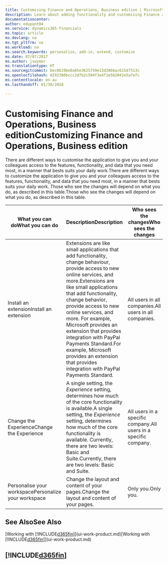 ```yaml
---
title: Customising Finance and Operations, Business edition | Microsoft Docs
description: Learn about adding functionality and customising Finance and Operations, Business edition.
documentationcenter: 
author: edupont04
ms.service: dynamics365-financials
ms.topic: article
ms.devlang: na
ms.tgt_pltfrm: na
ms.workload: na
ms.search.keywords: personalize, add-in, extend, customize
ms.date: 07/07/2017
ms.author: jswymer
ms.translationtype: HT
ms.sourcegitcommit: bec0619be0a65e3625759e13d2866ac615d7513c
ms.openlocfilehash: 8292386bccc2d7b2c594f3e4f1e5b2042e5a7efc
ms.contentlocale: en-au
ms.lasthandoff: 01/30/2018

---
```

# <a name="customizing-finance-and-operations-business-edition"></a><span data-ttu-id="0d107-103">Customising Finance and Operations, Business edition</span><span class="sxs-lookup"><span data-stu-id="0d107-103">Customizing Finance and Operations, Business edition</span></span>
<!--NAV # Customizing Dynamics NAV -->
<span data-ttu-id="0d107-104">There are different ways to customise the application to give you and your colleagues access to the features, functionality, and data that you need most, in a manner that bests suits your daily work.</span><span class="sxs-lookup"><span data-stu-id="0d107-104">There are different ways to customize the application to give you and your colleagues access to the features, functionality, and data that you need most, in a manner that bests suits your daily work.</span></span> <span data-ttu-id="0d107-105">Those who see the changes will depend on what you do, as described in this table.</span><span class="sxs-lookup"><span data-stu-id="0d107-105">Those who see the changes will depend on what you do, as described in this table.</span></span> 

| <span data-ttu-id="0d107-106">What you can do</span><span class="sxs-lookup"><span data-stu-id="0d107-106">What you can do</span></span>    |  <span data-ttu-id="0d107-107">Description</span><span class="sxs-lookup"><span data-stu-id="0d107-107">Description</span></span>  |  <span data-ttu-id="0d107-108">Who sees the changes</span><span class="sxs-lookup"><span data-stu-id="0d107-108">Who sees the changes</span></span>  |  <span data-ttu-id="0d107-109">More information</span><span class="sxs-lookup"><span data-stu-id="0d107-109">More information</span></span>  |
|-----|---------------|---------|-------|
|<span data-ttu-id="0d107-110">Install an extension</span><span class="sxs-lookup"><span data-stu-id="0d107-110">Install an extension</span></span>|<span data-ttu-id="0d107-111">Extensions are like small applications that add functionality, change behaviour, provide access to new online services, and more.</span><span class="sxs-lookup"><span data-stu-id="0d107-111">Extensions are like small applications that add functionality, change behavior, provide access to new online services, and more.</span></span> <span data-ttu-id="0d107-112">For example, Microsoft provides an extension that provides integration with PayPal Payments Standard.</span><span class="sxs-lookup"><span data-stu-id="0d107-112">For example, Microsoft provides an extension that provides integration with PayPal Payments Standard.</span></span>|<span data-ttu-id="0d107-113">All users in all companies.</span><span class="sxs-lookup"><span data-stu-id="0d107-113">All users in all companies.</span></span>|[<span data-ttu-id="0d107-114">Customising Using Extensions</span><span class="sxs-lookup"><span data-stu-id="0d107-114">Customizing Using Extensions</span></span>](ui-extensions.md)|
|<span data-ttu-id="0d107-115">Change the Experience</span><span class="sxs-lookup"><span data-stu-id="0d107-115">Change the Experience</span></span>|<span data-ttu-id="0d107-116">A single setting, the *Experience* setting, determines how much of the core functionality is available.</span><span class="sxs-lookup"><span data-stu-id="0d107-116">A single setting, the *Experience* setting, determines how much of the core functionality is available.</span></span> <span data-ttu-id="0d107-117">Currently, there are two levels: Basic and Suite.</span><span class="sxs-lookup"><span data-stu-id="0d107-117">Currently, there are two levels: Basic and Suite.</span></span>|<span data-ttu-id="0d107-118">All users in a specific company.</span><span class="sxs-lookup"><span data-stu-id="0d107-118">All users in a specific company.</span></span>|[<span data-ttu-id="0d107-119">Configuring the Finance and Operations, Business edition Experience for a Company</span><span class="sxs-lookup"><span data-stu-id="0d107-119">Configuring the Finance and Operations, Business edition Experience for a Company</span></span>](ui-experiences.md)|
|<span data-ttu-id="0d107-120">Personalise your workspace</span><span class="sxs-lookup"><span data-stu-id="0d107-120">Personalize your workspace</span></span>|<span data-ttu-id="0d107-121">Change the layout and content of your pages.</span><span class="sxs-lookup"><span data-stu-id="0d107-121">Change the layout and content of your pages.</span></span>|<span data-ttu-id="0d107-122">Only you.</span><span class="sxs-lookup"><span data-stu-id="0d107-122">Only you.</span></span>|[<span data-ttu-id="0d107-123">Personalising Your Workspace</span><span class="sxs-lookup"><span data-stu-id="0d107-123">Personalizing Your Workspace</span></span>](ui-personalization-user.md)|

## <a name="see-also"></a><span data-ttu-id="0d107-124">See Also</span><span class="sxs-lookup"><span data-stu-id="0d107-124">See Also</span></span> 
<span data-ttu-id="0d107-125">[Working with [!INCLUDE[d365fin](includes/d365fin_md.md)]](ui-work-product.md)</span><span class="sxs-lookup"><span data-stu-id="0d107-125">[Working with [!INCLUDE[d365fin](includes/d365fin_md.md)]](ui-work-product.md)</span></span>  

## [!INCLUDE[d365fin](includes/free_trial_md.md)]

